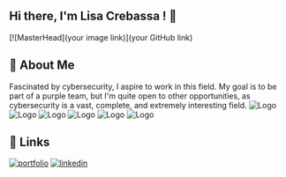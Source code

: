 ## Hi there, I'm Lisa Crebassa ! 👋
[![MasterHead](your image link)](your GitHub link)
<!--
**lisacrebassa/lisacrebassa** is a ✨ _special_ ✨ repository because its `README.md` (this file) appears on your GitHub profile.

Here are some ideas to get you started:

- 🔭 I’m currently working on ...
- 🌱 I’m currently learning ...
- 👯 I’m looking to collaborate on ...
- 🤔 I’m looking for help with ...
- 💬 Ask me about ...
- 📫 How to reach me: ...
- 😄 Pronouns: ...
- ⚡ Fun fact: ...
-->
## 🚀 About Me
Fascinated by cybersecurity, I aspire to work in this field. My goal is to be part of a purple team, but I'm quite open to other opportunities, as cybersecurity is a vast, complete, and extremely interesting field.
![Logo](https://play-lh.googleusercontent.com/PjfzpTbZMKywkKDtX1dLkzZroAZCLTwGrwIL3acVg_-DGeP4dYkKt_Z6R8bpaOReLQ)
![Logo](https://cdn0.iconfinder.com/data/icons/social-network-9/50/22-512.png)
![Logo](https://img.icons8.com/?size=512&id=108792&format=png)
![Logo](https://cdn.icon-icons.com/icons2/3915/PNG/512/vmware_logo_icon_249251.png)
![Logo](https://upload.wikimedia.org/wikipedia/commons/thumb/f/f1/Icons8_flat_linux.svg/1200px-Icons8_flat_linux.svg.png)
![Logo](https://w7.pngwing.com/pngs/274/372/png-transparent-kali-linux-backtrack-linux-distribution-offensive-security-certified-professional-linux-blue-text-logo.png)

## 🔗 Links
[![portfolio](https://img.shields.io/badge/my_portfolio-000?style=for-the-badge&logo=ko-fi&logoColor=white)](https://katherineoelsner.com/)
[![linkedin](https://img.shields.io/badge/linkedin-0A66C2?style=for-the-badge&logo=linkedin&logoColor=white)](https://www.linkedin.com/)



